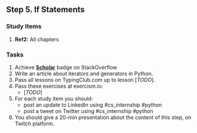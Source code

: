 ## Step 5. If Statements

### Study Items
  1. **Ref2:** All chapters

### Tasks

 1. Achieve [**Scholar**](https://stackoverflow.com/help/badges/10/scholar) badge on StackOverflow
 2. Write an article about iterators and generators in Python.
 3. Pass all lessons on TypingClub.com up to lesson [*TODO*].
 4. Pass these exercises at exercism.io:
    - [*TODO*]
 5. For each study item you should:  
     - post an update to LinkedIn using #cs_internship #python  
     - post a tweet on Twitter using #cs_internship #python
 6. You should give a 20-min presentation about the content of this step, on Twitch platform.
